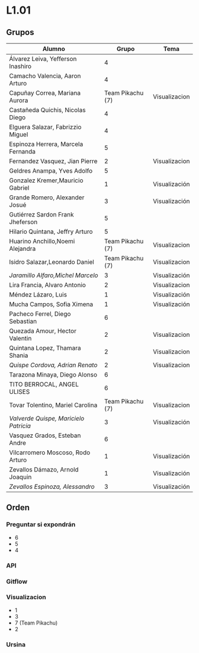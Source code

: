 # L1.01

## Grupos

| Alumno  | Grupo | Tema |
| ------------- | ------------- | ------------- |
| Álvarez Leiva, Yefferson Inashiro | 4 |   |
| Camacho Valencia, Aaron Arturo | 4 |   |
| Capuñay Correa, Mariana Aurora | Team Pikachu (7) | Visualizacion  |
| Castañeda Quichis, Nicolas Diego | 4 |   |
| Elguera Salazar, Fabrizzio Miguel | 4 |   |
| Espinoza Herrera, Marcela Fernanda | 5 |   |
| Fernandez Vasquez, Jian Pierre | 2 | Visualizacion |
| Geldres Anampa, Yves Adolfo | 5 |   |
| Gonzalez Kremer,Mauricio Gabriel | 1 | Visualización  |
| Grande Romero, Alexander  Josué | 3 | Visualización |
| Gutiérrez Sardon Frank Jheferson | 5 |   |
| Hilario Quintana, Jeffry Arturo | 5 |   |
| Huarino Anchillo,Noemi Alejandra | Team Pikachu (7) | Visualizacion  |
| Isidro Salazar,Leonardo Daniel | Team Pikachu (7) | Visualizacion  |
| *Jaramillo Alfaro,Michel Marcelo* | 3 | Visualización |
| Lira Francia, Alvaro Antonio | 2 | Visualizacion  |
| Méndez Lázaro, Luis | 1 | Visualización  |
| Mucha Campos, Sofia Ximena | 1 | Visualización  |
| Pacheco Ferrel, Diego Sebastian | 6 |   |
| Quezada Amour, Hector Valentin| 2 | Visualizacion |
| Quintana Lopez, Thamara Shania | 2 | Visualizacion |
| *Quispe Cordova, Adrian Renato* | 2 | Visualizacion |
| Tarazona Minaya, Diego Alonso | 6 |   |
| TITO BERROCAL, ANGEL ULISES | 6 |   |
| Tovar Tolentino, Mariel Carolina | Team Pikachu (7) | Visualizacion  |
| *Valverde Quispe, Maricielo Patricia* | 3 | Visualización |
| Vasquez Grados, Esteban Andre | 6 |   |
| Vilcarromero Moscoso, Rodo Arturo | 1 | Visualización  |
| Zevallos Dámazo, Arnold Joaquin | 1 | Visualización  |
| *Zevallos Espinoza, Alessandro* | 3 | Visualización |

## Orden

### Preguntar si expondrán

- 6
- 5
- 4

### API

### Gitflow

### Visualizacion

- 1
- 3
- 7 (Team Pikachu)
- 2

### Ursina
